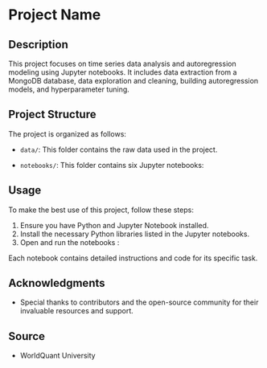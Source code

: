 # Project Name

## Description

This project focuses on time series data analysis and autoregression modeling using Jupyter notebooks. It includes data extraction from a MongoDB database, data exploration and cleaning, building autoregression models, and hyperparameter tuning.

## Project Structure

The project is organized as follows:

- `data/`: This folder contains the raw data used in the project.

- `notebooks/`: This folder contains six Jupyter notebooks:

  

## Usage

To make the best use of this project, follow these steps:

1. Ensure you have Python and Jupyter Notebook installed.
2. Install the necessary Python libraries listed in the Jupyter notebooks.
3. Open and run the notebooks :

    

Each notebook contains detailed instructions and code for its specific task.


## Acknowledgments

- Special thanks to contributors and the open-source community for their invaluable resources and support.

## Source

- WorldQuant University

